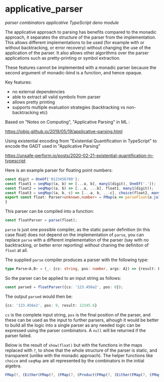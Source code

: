 # applicative_parser
*parser combinators applicative TypeScript deno module*

The applicative approach to parsing has benefits compared to the monadic approach,
it separates the structure of the parser from the implementation. This allows different
implementations to be used (for example with or without backtracking, or error recovery)
without changing the use of the application of the parser. It also allows other algorithms
over the parser applications such as pretty-printing or symbol extraction.

These features cannot be implemented with a monadic parser because the second argument of
monadic-bind is a function, and hence opaque.

Key features:

- no external dependencies
- able to extract all valid symbols from parser
- allows pretty printing
- supports multiple evaluation strategies (backtracking vs non-backtracking etc)

Based on "Notes on Computing", "Applicative Parsing" in ML :

<https://jobjo.github.io/2019/05/19/applicative-parsing.html>

Using existential encoding from "Existential Quantification in TypeScript"
to encode the GADT used in "Applicative Parsing"

<https://unsafe-perform.io/posts/2020-02-21-existential-quantification-in-typescript>

Here is an example parser for floating point numbers:

```ts
const digit = OneOf('0123456789');
const float1 = seqMap((a, b) => [...a, b], many1(digit), OneOf('.'));
const float2 = seqMap((a, b) => [...a, ...b], float1, many1(digit));
const float3 = seqMap((a, b, c) => [...a, b, ...c], choice(float2, many1(digit)), OneOf('e'), many1(digit));
export const float: Parser<unknown,number> = FMap(a => parseFloat(a.join('')), choice(float3, float2, float1));
}
```
This parser can be compiled into a function:
```ts
const floatParser = parse(float);
```
`parse` is just one possible compiler, as the static parser definition (in this case float) does
not depend on the implementation of `parse`, you can replace `parse` with a different implementation
of the parser (say with no backtracking, or better error reporting) _without_ chaning the definiton
of `float` at all.

The supplied `parse` compiler produces a parser with the following type:
```ts
type Parse<A,B> = (_: {cs: string, pos: number, args: A}) => {result: B, cs: string, pos: number}|null;
```
So the parser can be applied to an input string as follows:
```ts
const parsed = floatParser({cs: '123.456e2', pos: 0});
```
The output `parsed` would then be:
```ts
{cs: '123.456e2', pos: 9, result: 12345.6}
```
`cs` is the complete input string, `pos` is the final position of the parser, and these can be used as the input to further parsers, alhough it would be better to build all the logic into a single parser as any needed logic can be
expressed using the parser combinators. A `null` will be returned if the parser failed.

Below is the result of `show(float)` but with the functions in the maps replaced with `?`, to show that the 
whole structure of the parser is static, and transparent (unlike with the monadic approach). The helper functions like
`choice` and `seqMap` are all represented by the combinators in the initial algebra.
```ts
FMap(?, (Either(FMap(?, (FMap(?, (Product(FMap(?, (Either(FMap(?, (FMap(?, (Product(FMap(?, (FMap(?, (FMap(?, (Product(FMap(?, (FMap(?, (Product(FMap(?, (OneOf('0123456789')), Fix(Either(FMap(?, (Product(FMap(?, (OneOf('0123456789')), Fail(''))), Return()))))), FMap(?, (Product(FMap(?, (OneOf('.')), Return())))))), FMap(?, (Product(FMap(?, (FMap(?, (Product(FMap(?, (OneOf('0123456789')), Fix(Either(FMap(?, (Product(FMap(?, (OneOf('0123456789')), Fail(''))), Return()))))), Return()))))), Either(FMap(?, (Product(FMap(?, (OneOf('0123456789')), Fix(Either(FMap(?, (Product(FMap(?, (OneOf('0123456789')), Fail(''))), Return())))), Fail('')))), FMap(?, (Product(FMap(?, (OneOf('e')), FMap(?, (Product(FMap(?, (FMap(?, (Product(FMap(?, (OneOf('0123456789')), Fix(Either(FMap(?, (Product(FMap(?, (OneOf('0123456789')), Fail(''))), Return()))))), Return()))))))), Either(FMap(?, (FMap(?, (Product(FMap(?, (FMap(?, (FMap(?, (Product(FMap(?, (FMap(?, (Product(FMap(?, (OneOf('0123456789')), Fix(Either(FMap(?, (Product(FMap(?, (OneOf('0123456789')), Fail(''))), Return()))))), FMap(?, (Product(FMap(?, (OneOf('.')), Return())))))), FMap(?, (Product(FMap(?, (FMap(?, (Product(FMap(?, (OneOf('0123456789')), Fix(Either(FMap(?, (Product(FMap(?, (OneOf('0123456789')), Fail(''))), Return()))))), Return()))))), Either(FMap(?, (FMap(?, (Product(FMap(?, (FMap(?, (Product(FMap(?, (OneOf('0123456789')), Fix(Either(FMap(?, (Product(FMap(?, (OneOf('0123456789')), Fail(''))), Return()))))), FMap(?, (Product(FMap(?, (OneOf('.')), Return()))))), Fail('')))))
```